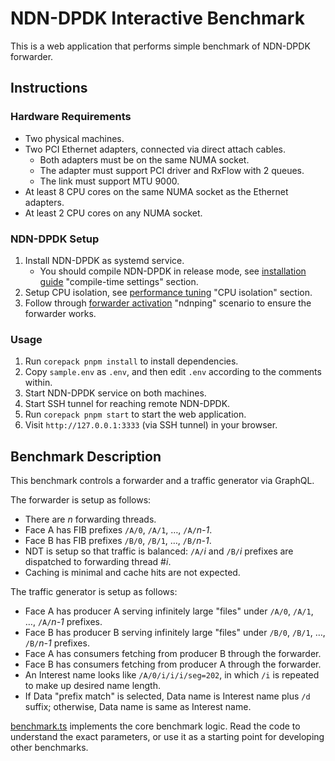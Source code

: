 # NDN-DPDK Interactive Benchmark

This is a web application that performs simple benchmark of NDN-DPDK forwarder.

## Instructions

### Hardware Requirements

* Two physical machines.
* Two PCI Ethernet adapters, connected via direct attach cables.
  * Both adapters must be on the same NUMA socket.
  * The adapter must support PCI driver and RxFlow with 2 queues.
  * The link must support MTU 9000.
* At least 8 CPU cores on the same NUMA socket as the Ethernet adapters.
* At least 2 CPU cores on any NUMA socket.

### NDN-DPDK Setup

1. Install NDN-DPDK as systemd service.
   * You should compile NDN-DPDK in release mode, see [installation guide](../../docs/INSTALL.md) "compile-time settings" section.
2. Setup CPU isolation, see [performance tuning](../../docs/tuning.md) "CPU isolation" section.
3. Follow through [forwarder activation](../../docs/forwarder.md) "ndnping" scenario to ensure the forwarder works.

### Usage

1. Run `corepack pnpm install` to install dependencies.
2. Copy `sample.env` as `.env`, and then edit `.env` according to the comments within.
3. Start NDN-DPDK service on both machines.
4. Start SSH tunnel for reaching remote NDN-DPDK.
5. Run `corepack pnpm start` to start the web application.
6. Visit `http://127.0.0.1:3333` (via SSH tunnel) in your browser.

## Benchmark Description

This benchmark controls a forwarder and a traffic generator via GraphQL.

The forwarder is setup as follows:

* There are *n* forwarding threads.
* Face A has FIB prefixes `/A/0`, `/A/1`, &hellip;, `/A/`*n-1*.
* Face B has FIB prefixes `/B/0`, `/B/1`, &hellip;, `/B/`*n-1*.
* NDT is setup so that traffic is balanced: `/A/`*i* and `/B/`*i* prefixes are dispatched to forwarding thread #*i*.
* Caching is minimal and cache hits are not expected.

The traffic generator is setup as follows:

* Face A has producer A serving infinitely large "files" under `/A/0`, `/A/1`, &hellip;, `/A/`*n-1* prefixes.
* Face B has producer B serving infinitely large "files" under `/B/0`, `/B/1`, &hellip;, `/B/`*n-1* prefixes.
* Face A has consumers fetching from producer B through the forwarder.
* Face B has consumers fetching from producer A through the forwarder.
* An Interest name looks like `/A/0/i/i/i/seg=202`, in which `/i` is repeated to make up desired name length.
* If Data "prefix match" is selected, Data name is Interest name plus `/d` suffix; otherwise, Data name is same as Interest name.

[benchmark.ts](src/benchmark.ts) implements the core benchmark logic.
Read the code to understand the exact parameters, or use it as a starting point for developing other benchmarks.
